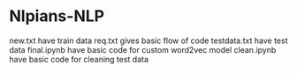 # Nlpians-NLP

new.txt have train data 
req.txt gives basic flow of code 
testdata.txt have test data 
final.ipynb have basic code for custom word2vec model 
clean.ipynb have basic code for cleaning test data 
